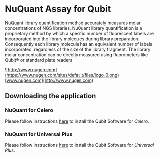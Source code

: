 #  NuQuant Assay for Qubit
NuQuant library quantification method accurately measures molar concentrations of NGS libraries. NuQuant library quantification is a proprietary method by which a specific number of fluorescent labels are incorporated into the library molecules during library preparation. Consequently each library molecule has an equivalent number of labels incorporated, regardless of the size of the library fragment. The library molar concentration can be directly measured using fluorometers like Qubit® or standard plate readers 

![http://www.nugen.com](https://www.nugen.com/sites/default/files/logo_0.png)  
[www.nugen.com](http://www.nugen.com)

## Downloading the application

### NuQuant for Celero

Please follow instructions [here](https://github.com/nugentechnologies/NuQuant_Celero) to install the Qubit Software for _Celero_.

### NuQuant for Universal Plus

Please follow instructions [here](https://github.com/nugentechnologies/NuQuant_UniversalPlus) to install the Qubit Software for _Universal Plus_.

